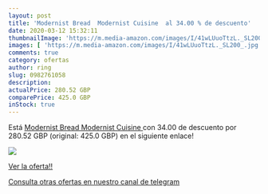 ```yaml
---
layout: post
title: 'Modernist Bread  Modernist Cuisine  al 34.00 % de descuento'
date: 2020-03-12 15:32:11
thumbnailImage: 'https://m.media-amazon.com/images/I/41wLUuoTtzL._SL200_.jpg'
images: [ 'https://m.media-amazon.com/images/I/41wLUuoTtzL._SL200_.jpg' ]
comments: true
category: ofertas
author: ring
slug: 0982761058
description:
actualPrice: 280.52 GBP
comparePrice: 425.0 GBP
inStock: true
---
```


Está [Modernist Bread  Modernist Cuisine ](https://www.amazon.com/dp/0982761058/?tag=redken08-20) con 34.00 de descuento por 280.52 GBP (original: 425.0 GBP) en el siguiente enlace!

[![](https://m.media-amazon.com/images/I/41wLUuoTtzL._SL200_.jpg)](https://www.amazon.com/dp/0982761058/?tag=redken08-20)

[Ver la oferta!!](https://www.amazon.com/dp/0982761058/?tag=redken08-20)

[Consulta otras ofertas en nuestro canal de telegram](https://t.me/s/ofertas25)
